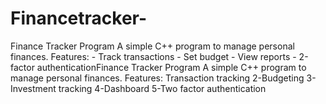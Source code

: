 # Financetracker-
Finance Tracker Program  A simple C++ program to manage personal finances.  Features:  - Track transactions - Set budget - View reports - 2-factor authenticationFinance Tracker Program  A simple C++ program to manage personal finances.  Features: Transaction tracking 2-Budgeting 3-Investment tracking 4-Dashboard 5-Two factor authentication 
